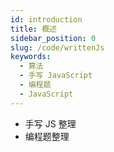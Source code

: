 ```yaml
---
id: introduction
title: 概述
sidebar_position: 0
slug: /code/writtenJs
keywords:
  - 算法
  - 手写 JavaScript
  - 编程题
  - JavaScript
---
```


- 手写 JS 整理
- 编程题整理